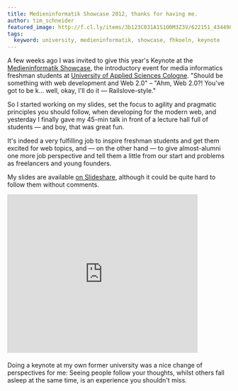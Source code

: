 ```yaml
---
title: Medieninformatik Showcase 2012, thanks for having me.
author: tim_schneider
featured_image: http://f.cl.ly/items/3b123C031A1S1O0M3Z3V/622151_434498619930774_419557777_o%20(1).png
tags:
  keyword: university, medieninformatik, showcase, fhkoeln, keynote
---
```


A few weeks ago I was invited to give this year's Keynote at the [Medieninformatik Showcase](http://www.medieninformatik.fh-koeln.de/website/mi_am_campu/others/showcase_105/de/de_showcase_univer_1.php), the introductory event for media informatics freshman students at [University of Applied Sciences Cologne](http://www.medieninformatik.fh-koeln.de/). "Should be something with web development and Web 2.0" – "Ahm, Web 2.0?! You've got to be k... well, okay, I'll do it &mdash; Railslove-style."

So I started working on my slides, set the focus to agility and pragmatic principles you should follow, when developing for the modern web, and yesterday I finally gave my 45-min talk in front of a lecture hall full of students &mdash; and boy, that was great fun.

It's indeed a very fulfilling job to inspire freshman students and get them excited for web topics, and &mdash; on the other hand &mdash; to give almost-alumni one more job perspective and tell them a little from our start and problems as freelancers and young founders.

My slides are available [on Slideshare](http://de.slideshare.net/tmschndr/agile-anwendungsentwicklung-im-web-20), although it could be quite hard to follow them without comments.

<iframe src="http://de.slideshare.net/slideshow/embed_code/14866275" width="427" height="356" frameborder="0" marginwidth="0" marginheight="0" scrolling="no" style="border:1px solid #CCC;border-width:1px 1px 0;margin-bottom:5px" allowfullscreen> </iframe>

Doing a keynote at my own former university was a nice change of perspectives for me: Seeing people follow your thoughts, whilst others fall asleep at the same time, is an experience you shouldn't miss.
